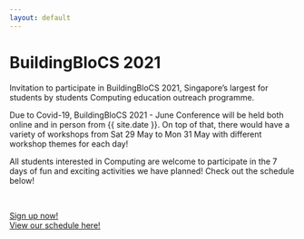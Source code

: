 ```yaml
---
layout: default
---
```


# BuildingBloCS 2021

Invitation to participate in BuildingBloCS 2021, Singapore’s largest for students by students Computing education outreach programme.

Due to Covid-19, BuildingBloCS 2021 - June Conference will be held both online and in person from {{ site.date }}. On top of that, there would have a variety of workshops from Sat 29 May to Mon 31 May with different workshop themes for each day!

All students interested in Computing are welcome to participate in the 7 days of fun and exciting activities we have planned! Check out the schedule below!

<br>

<a class="btn brand horizontal_align" href="https://go.buildingblocs.sg/signup">Sign up now!</a>
<br>
<a class="btn brand horizontal_align" href="{{ site.baseurl }}/schedule">View our schedule here!</a>
